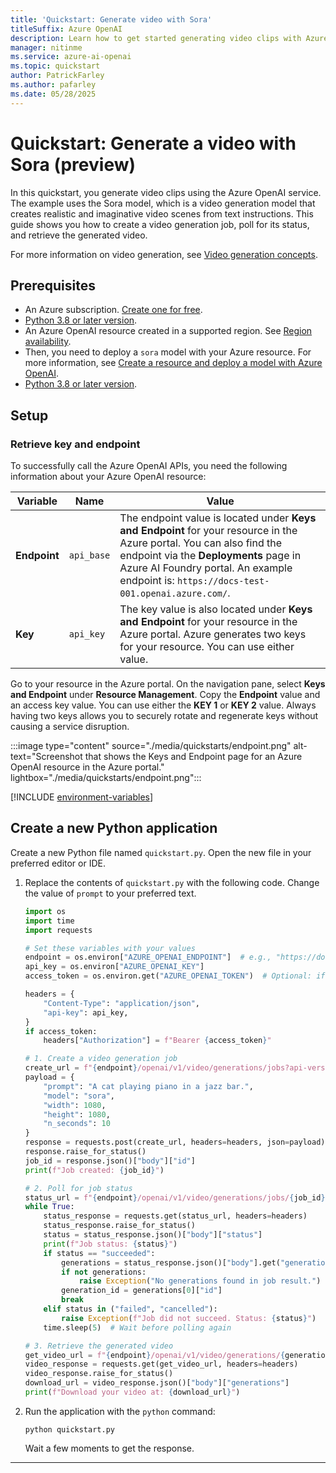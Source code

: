 ```yaml
---
title: 'Quickstart: Generate video with Sora'
titleSuffix: Azure OpenAI
description: Learn how to get started generating video clips with Azure OpenAI.
manager: nitinme
ms.service: azure-ai-openai
ms.topic: quickstart
author: PatrickFarley
ms.author: pafarley
ms.date: 05/28/2025
---
```


# Quickstart: Generate a video with Sora (preview)

In this quickstart, you generate video clips using the Azure OpenAI service. The example uses the Sora model, which is a video generation model that creates realistic and imaginative video scenes from text instructions. This guide shows you how to create a video generation job, poll for its status, and retrieve the generated video.

For more information on video generation, see [Video generation concepts](./concepts/video-generation.md).


## Prerequisites

- An Azure subscription. <a href="https://azure.microsoft.com/free/ai-services" target="_blank">Create one for free</a>.
- <a href="https://www.python.org/" target="_blank">Python 3.8 or later version</a>.
- An Azure OpenAI resource created in a supported region. See [Region availability](/azure/ai-services/openai/concepts/models#model-summary-table-and-region-availability).
- Then, you need to deploy a `sora` model with your Azure resource. For more information, see [Create a resource and deploy a model with Azure OpenAI](./how-to/create-resource.md).
- [Python 3.8 or later version](https://www.python.org/).


## Setup

### Retrieve key and endpoint

To successfully call the Azure OpenAI APIs, you need the following information about your Azure OpenAI resource:

| Variable | Name | Value |
|---|---|---|
| **Endpoint** | `api_base` | The endpoint value is located under **Keys and Endpoint** for your resource in the Azure portal. You can also find the endpoint via the **Deployments** page in Azure AI Foundry portal. An example endpoint is: `https://docs-test-001.openai.azure.com/`. |
| **Key** | `api_key` | The key value is also located under **Keys and Endpoint** for your resource in the Azure portal. Azure generates two keys for your resource. You can use either value. |

Go to your resource in the Azure portal. On the navigation pane, select **Keys and Endpoint** under **Resource Management**. Copy the **Endpoint** value and an access key value. You can use either the **KEY 1** or **KEY 2** value. Always having two keys allows you to securely rotate and regenerate keys without causing a service disruption.

:::image type="content" source="./media/quickstarts/endpoint.png" alt-text="Screenshot that shows the Keys and Endpoint page for an Azure OpenAI resource in the Azure portal." lightbox="./media/quickstarts/endpoint.png":::



[!INCLUDE [environment-variables](./includes/environment-variables.md)]



## Create a new Python application

Create a new Python file named `quickstart.py`. Open the new file in your preferred editor or IDE.
1. Replace the contents of `quickstart.py` with the following code. Change the value of `prompt` to your preferred text.
    
    ```python
    import os
    import time
    import requests
    
    # Set these variables with your values
    endpoint = os.environ["AZURE_OPENAI_ENDPOINT"]  # e.g., "https://docs-test-001.openai.azure.com"
    api_key = os.environ["AZURE_OPENAI_KEY"]
    access_token = os.environ.get("AZURE_OPENAI_TOKEN")  # Optional: if using Azure AD auth
    
    headers = {
        "Content-Type": "application/json",
        "api-key": api_key,
    }
    if access_token:
        headers["Authorization"] = f"Bearer {access_token}"
    
    # 1. Create a video generation job
    create_url = f"{endpoint}/openai/v1/video/generations/jobs?api-version=preview"
    payload = {
        "prompt": "A cat playing piano in a jazz bar.",
        "model": "sora",
        "width": 1080,
        "height": 1080,
        "n_seconds": 10
    }
    response = requests.post(create_url, headers=headers, json=payload)
    response.raise_for_status()
    job_id = response.json()["body"]["id"]
    print(f"Job created: {job_id}")
    
    # 2. Poll for job status
    status_url = f"{endpoint}/openai/v1/video/generations/jobs/{job_id}?api-version=preview"
    while True:
        status_response = requests.get(status_url, headers=headers)
        status_response.raise_for_status()
        status = status_response.json()["body"]["status"]
        print(f"Job status: {status}")
        if status == "succeeded":
            generations = status_response.json()["body"].get("generations", [])
            if not generations:
                raise Exception("No generations found in job result.")
            generation_id = generations[0]["id"]
            break
        elif status in ("failed", "cancelled"):
            raise Exception(f"Job did not succeed. Status: {status}")
        time.sleep(5)  # Wait before polling again
    
    # 3. Retrieve the generated video
    get_video_url = f"{endpoint}/openai/v1/video/generations/{generation_id}?api-version=preview"
    video_response = requests.get(get_video_url, headers=headers)
    video_response.raise_for_status()
    download_url = video_response.json()["body"]["generations"]
    print(f"Download your video at: {download_url}")
    ```
1. Run the application with the `python` command:

    ```console
    python quickstart.py
    ```

    Wait a few moments to get the response.

---